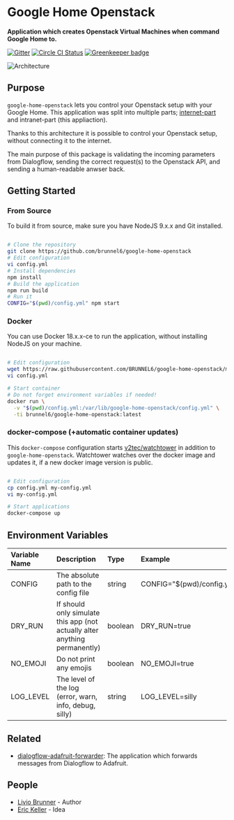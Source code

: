# Google Home Openstack

**Application which creates Openstack Virtual Machines when
command Google Home to.**

[![Gitter](https://badges.gitter.im/brunnel/google-home-openstack.svg)](https://gitter.im/google-home-openstack/)
[![Circle CI Status](https://circleci.com/gh/BRUNNEL6/google-home-openstack.png?circle-token=2c7bd0eebaeb959c02572c8990b17d5836ac51c5&style=shield)](https://circleci.com/gh/BRUNNEL6/google-home-openstack) [![Greenkeeper badge](https://badges.greenkeeper.io/BrunnerLivio/google-home-openstack.svg)](https://greenkeeper.io/)

![Architecture](assets/architecture.svg)

## Purpose

`google-home-openstack` lets you control your Openstack setup with your Google Home. This application was split into multiple parts; [internet-part](https://github.com/brunnel6/dialogflow-adafruit-forwarder) and intranet-part (this appliaction).

Thanks to this architecture it is possible to control your Openstack setup, without connecting it to the internet.

The main purpose of this package is validating the incoming parameters from Dialogflow, sending the correct request(s) to the Openstack API, and sending a human-readable anwser back.

## Getting Started

### From Source

To build it from source, make sure you have NodeJS 9.x.x and Git installed.

```bash

# Clone the repository
git clone https://github.com/brunnel6/google-home-openstack
# Edit configuration
vi config.yml
# Install dependencies
npm install
# Build the application
npm run build
# Run it
CONFIG="$(pwd)/config.yml" npm start

```

### Docker

You can use Docker 18.x.x-ce to run the application, without installing NodeJS on your
machine.

```bash

# Edit configuration
wget https://raw.githubusercontent.com/BRUNNEL6/google-home-openstack/master/config.yml
vi config.yml

# Start container
# Do not forget environment variables if needed!
docker run \
  -v "$(pwd)/config.yml:/var/lib/google-home-openstack/config.yml" \
  -ti brunnel6/google-home-openstack:latest

```

### docker-compose (+automatic container updates)

This `docker-compose` configuration starts [v2tec/watchtower](https://github.com/v2tec/watchtower) in addition to `google-home-openstack`. Watchtower watches over the docker image and updates it, if a new docker image version is public.

```bash

# Edit configuration
cp config.yml my-config.yml
vi my-config.yml

# Start applications
docker-compose up

```

## Environment Variables

| Variable Name | Description                                                                | Type    | Example                    | Default |
|:--------------|:---------------------------------------------------------------------------|:--------|:---------------------------|:--------|
| CONFIG        | The absolute path to the config file                                       | string  | CONFIG="$(pwd)/config.yml" | -       |
| DRY_RUN       | If should only simulate this app (not actually alter anything permanently) | boolean | DRY_RUN=true               | false   |
| NO_EMOJI      | Do not print any emojis                                                    | boolean | NO_EMOJI=true              | false   |
| LOG_LEVEL     | The level of the log (error, warn, info, debug, silly)                     | string  | LOG_LEVEL=silly            | info    |

## Related

- [dialogflow-adafruit-forwarder](https://github.com/BRUNNEL6/dialogflow-adafruit-forwarder): The application which forwards messages from Dialogflow to Adafruit.

## People

- [Livio Brunner](https://github.com/BrunnerLivio) - Author
- [Eric Keller](https://github.com/erickellerek1) - Idea
